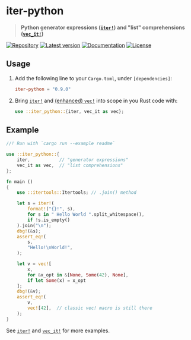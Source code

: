 # iter-python

> **Python generator expressions ([`iter!`]) and "list" comprehensions ([`vec_it!`])**

[![Repository](https://img.shields.io/badge/repository-GitHub-brightgreen.svg)][Repository]
[![Latest version](https://img.shields.io/crates/v/iter-python.svg)][crates.io]
[![Documentation](https://docs.rs/iter-python/badge.svg)][Documentation]
[![License](https://img.shields.io/crates/l/iter-python.svg)](https://github.com/danielhenrymantilla/iter-python-rs#license)

## Usage

 1. Add the following line to your `Cargo.toml`, under `[dependencies]`:

    ```toml
    iter-python = "0.9.0"
    ```

 1. Bring [`iter!`] and [(enhanced) `vec!`][`vec_it!`] into scope in you Rust code with:

    ```rust
    use ::iter_python::{iter, vec_it as vec};
    ```

## Example

```rust
//! Run with `cargo run --example readme`

use ::iter_python::{
    iter,           // "generator expressions"
    vec_it as vec,  // "list comprehensions"
};

fn main ()
{
    use ::itertools::Itertools; // .join() method

    let s = iter!(
        format!("{}!", s),
        for s in " Hello World ".split_whitespace(),
        if !s.is_empty()
    ).join("\n");
    dbg!(&s);
    assert_eq!(
        s,
        "Hello!\nWorld!",
    );

    let v = vec![
        x,
        for &x_opt in &[None, Some(42), None],
        if let Some(x) = x_opt
    ];
    dbg!(&v);
    assert_eq!(
        v,
        vec![42],  // classic vec! macro is still there
    );
}
```

See [`iter!`] and [`vec_it!`] for more examples.

[`iter!`]: https://docs.rs/iter-python/0.9.0/iter_python/macro.iter.html
[`vec_it!`]: https://docs.rs/iter-python/0.9.0/iter_python/macro.vec_it.html

[Repository]: https://github.com/danielhenrymantilla/iter-python-rs
[Documentation]: https://docs.rs/iter-python
[crates.io]: https://crates.io/crates/iter-python
